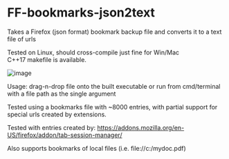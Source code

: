 # FF-bookmarks-json2text
Takes a Firefox (json format) bookmark backup file and converts it to a text file of urls

Tested on Linux, should cross-compile just fine for Win/Mac\
C++17 makefile is available.

![image](https://user-images.githubusercontent.com/2000703/210113268-70e1f8d4-bd0b-4dcc-940e-4f392eab302d.png)


Usage: drag-n-drop file onto the built executable or run from cmd/terminal with a file path as the single argument


Tested using a bookmarks file with ~8000 entries, with partial support for special urls created by extensions.

Tested with entries created by:
https://addons.mozilla.org/en-US/firefox/addon/tab-session-manager/

Also supports bookmarks of local files (i.e. file://c:/mydoc.pdf)
